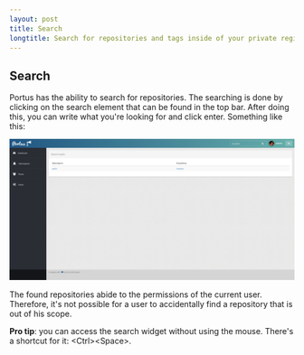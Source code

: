 ```yaml
---
layout: post
title: Search
longtitle: Search for repositories and tags inside of your private registry
---
```


## Search

Portus has the ability to search for repositories. The searching is done by
clicking on the search element that can be found in the top bar. After doing
this, you can write what you're looking for and click enter. Something like
this:

![Search](/build/images/docs/search.png)

The found repositories abide to the permissions of the current user. Therefore,
it's not possible for a user to accidentally find a repository that is out of
his scope.

**Pro tip**: you can access the search widget without using the mouse. There's
a shortcut for it: \<Ctrl\>\<Space\>.
